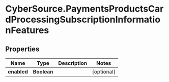 # CyberSource.PaymentsProductsCardProcessingSubscriptionInformationFeatures

## Properties
Name | Type | Description | Notes
------------ | ------------- | ------------- | -------------
**enabled** | **Boolean** |  | [optional] 


